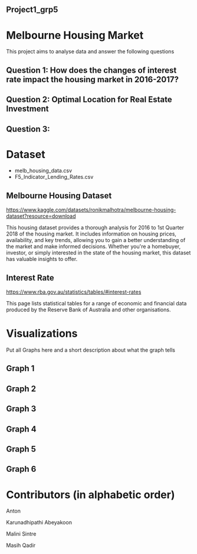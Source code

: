 ## Project1_grp5

# Melbourne Housing Market
This project aims to analyse data and answer the following questions

## Question 1: How does the changes of interest rate impact the housing market in 2016-2017? 

## Question 2: Optimal Location for Real Estate Investment

## Question 3: 


# Dataset
- melb_housing_data.csv
- F5_Indicator_Lending_Rates.csv

## Melbourne Housing Dataset
https://www.kaggle.com/datasets/ronikmalhotra/melbourne-housing-dataset?resource=download 

This housing dataset provides a thorough analysis for 2016 to 1st Quarter 2018 of the housing market. It includes information on housing prices, availability, and key trends, allowing you to gain a better understanding of the market and make informed decisions. Whether you're a homebuyer, investor, or simply interested    in the state of the housing market, this dataset has valuable insights to offer.
  
## Interest Rate
https://www.rba.gov.au/statistics/tables/#interest-rates 

This page lists statistical tables for a range of economic and financial data produced by the Reserve Bank of Australia and other organisations.

# Visualizations
Put all Graphs here and a short description about what the graph tells

## Graph 1

## Graph 2

## Graph 3

## Graph 4

## Graph 5

## Graph 6

# Contributors (in alphabetic order)
Anton

Karunadhipathi Abeyakoon

Malini Sintre

Masih Qadir



